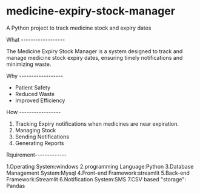 # medicine-expiry-stock-manager
A Python project to track medicine stock and expiry dates

What ------------------

The Medicine Expiry Stock Manager is a system designed to track and manage medicine stock expiry dates,
ensuring timely notifications and minimizing waste.

Why ------------------

- Patient Safety
- Reduced Waste
- Improved Efficiency

How -----------------

1. Tracking Expiry  notifications when medicines are near expiration.
2. Managing Stock
3. Sending Notifications
 4. Generating Reports


Rquirement-------------

1.Operating System:windows
2.programming Language:Python
3.Database Management System:Mysql
4.Front-end Framework:streamlit
5.Back-end Framework:Streamlit
6.Notification System:SMS
7.CSV based "storage": Pandas
